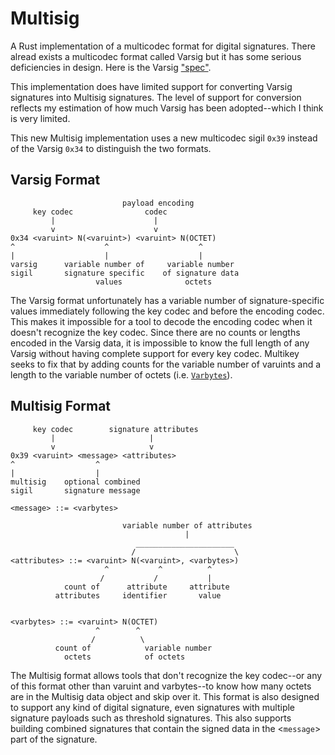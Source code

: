 # Multisig

A Rust implementation of a multicodec format for digital signatures. There
alread exists a multicodec format called Varsig but it has some serious
deficiencies in design. Here is the Varsig
["spec"](https://github.com/ChainAgnostic/varsig).

This implementation does have limited support for converting Varsig signatures
into Multisig signatures. The level of support for conversion reflects my 
estimation of how much Varsig has been adopted--which I think is very limited.

This new Multisig implementation uses a new multicodec sigil `0x39` instead of 
the Varsig `0x34` to distinguish the two formats.

## Varsig Format 

```
                         payload encoding
     key codec                codec
         |                      |
         v                      v
0x34 <varuint> N(<varuint>) <varuint> N(OCTET)
^                    ^                    ^
|                    |                    |
varsig      variable number of     variable number
sigil       signature specific    of signature data
                   values              octets
```

The Varsig format unfortunately has a variable number of signature-specific 
values immediately following the key codec and before the encoding codec. This
makes it impossible for a tool to decode the encoding codec when it doesn't
recognize the key codec. Since there are no counts or lengths encoded in the 
Varsig data, it is impossible to know the full length of any Varsig without
having complete support for every key codec. Multikey seeks to fix that by 
adding counts for the variable number of varuints and a length to the variable 
number of octets (i.e. [`Varbytes`](https://github.com/cryptidtech/multiutil/blob/main/src/varbytes.rs)).

## Multisig Format 

```
     key codec        signature attributes
         |                     |
         v                     v
0x39 <varuint> <message> <attributes>
^                  ^
|                  |
multisig    optional combined
sigil       signature message

<message> ::= <varbytes>

                         variable number of attributes
                                       |
                            ______________________
                           /                      \
<attributes> ::= <varuint> N(<varuint>, <varbytes>)
                     ^           ^          ^
                    /           /           |
            count of      attribute     attribute
          attributes     identifier       value


<varbytes> ::= <varuint> N(OCTET)
                   ^        ^
                  /          \
          count of            variable number
            octets            of octets
```

The Multisig format allows tools that don't recognize the key codec--or any of
this format other than varuint and varbytes--to know how many octets are in the
Multisig data object and skip over it. This format is also designed to support
any kind of digital signature, even signatures with multiple signature payloads
such as threshold signatures. This also supports building combined signatures
that contain the signed data in the <`message`> part of the signature.
